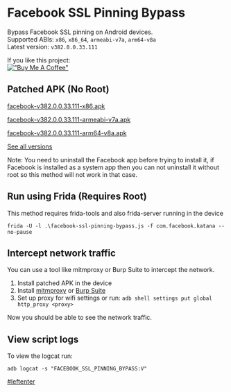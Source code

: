 # Facebook SSL Pinning Bypass

Bypass Facebook SSL pinning on Android devices.  
Supported ABIs: `x86`, `x86_64`, `armeabi-v7a`, `arm64-v8a`  
Latest version: `v382.0.0.33.111`

If you like this project:  
[!["Buy Me A Coffee"](https://www.buymeacoffee.com/assets/img/custom_images/orange_img.png)](https://www.buymeacoffee.com/eltimusa4q)

## Patched APK (No Root)

[facebook-v382.0.0.33.111-x86.apk](https://github.com/Eltion/Facebook-SSL-Pinning-Bypass/releases/download/v382.0.0.33.111/facebook-v382.0.0.33.111-x86.apk)

[facebook-v382.0.0.33.111-armeabi-v7a.apk](https://github.com/Eltion/Facebook-SSL-Pinning-Bypass/releases/download/v382.0.0.33.111/facebook-v382.0.0.33.111-armeabi-v7a.apk)

[facebook-v382.0.0.33.111-arm64-v8a.apk](https://github.com/Eltion/Facebook-SSL-Pinning-Bypass/releases/download/v382.0.0.33.111/facebook-v382.0.0.33.111-arm64-v8a.apk)

[See all versions](https://github.com/Eltion/Facebook-SSL-Pinning-Bypass/releases/)

Note: You need to uninstall the Facebook app before trying to install it, if Facebook is installed as a system app then you can not uninstall it without root so this method will not work in that case.

## Run using Frida (Requires Root)

This method requires frida-tools and also frida-server running in the device
```
frida -U -l .\facebook-ssl-pinning-bypass.js -f com.facebook.katana --no-pause
```

## Intercept network traffic

You can use a tool like mitmproxy or Burp Suite to intercept the network.

1. Install patched APK in the device
2. Install [mitmproxy](https://mitmproxy.org/) or [Burp Suite](https://portswigger.net/burp)
3. Set up proxy for wifi settings or run: `adb shell settings put global http_proxy <proxy>`

Now you should be able to see the network traffic.

## View script logs
To view the logcat run:
```
adb logcat -s "FACEBOOK_SSL_PINNING_BYPASS:V"
```

[#leftenter](#leftenter)

